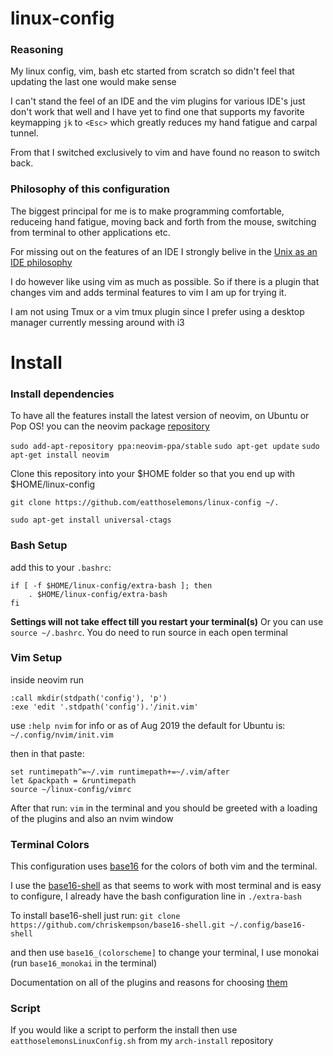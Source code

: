 # linux-config
### Reasoning
My linux config, vim, bash etc started from scratch so didn't feel that updating the last one would make sense

I can't stand the feel of an IDE and the vim plugins for various IDE's just don't work that well and I have yet to find one that supports my favorite keymapping `jk` to `<Esc>` which greatly reduces my hand fatigue and carpal tunnel.

From that I switched exclusively to vim and have found no reason to switch back.

### Philosophy of this configuration

The biggest principal for me is to make programming comfortable, reduceing hand fatigue, moving back and forth from the mouse, switching from terminal to other applications etc.

For missing out on the features of an IDE I strongly belive in the [Unix as an IDE philosophy](https://sanctum.geek.nz/arabesque/series/unix-as-ide/ )

I do however like using vim as much as possible. So if there is a plugin that changes vim and adds terminal features to vim I am up for trying it.

I am not using Tmux or a vim tmux plugin since I prefer using a desktop manager currently messing around with i3


# Install

### Install dependencies

To have all the features install the latest version of neovim, on Ubuntu or Pop OS! you can the neovim package [repository](https://launchpad.net/~neovim-ppa/+archive/ubuntu/stable )

`sudo add-apt-repository ppa:neovim-ppa/stable`
`sudo apt-get update`
`sudo apt-get install neovim`

Clone this repository into your $HOME folder so that you end up with $HOME/linux-config

`git clone https://github.com/eatthoselemons/linux-config ~/.`

`sudo apt-get install universal-ctags`
### Bash Setup
add this to your `.bashrc`:

``` shell
if [ -f $HOME/linux-config/extra-bash ]; then
	. $HOME/linux-config/extra-bash
fi
```
**Settings will not take effect till you restart your terminal(s)**
Or you can use `source ~/.bashrc`. You do need to run source in each open terminal

### Vim Setup

inside neovim run 
```
:call mkdir(stdpath('config'), 'p')
:exe 'edit '.stdpath('config').'/init.vim'
```

use `:help nvim` for info or as of Aug 2019 the default for Ubuntu is:
`~/.config/nvim/init.vim`

then in that paste:

```
set runtimepath^=~/.vim runtimepath+=~/.vim/after
let &packpath = &runtimepath
source ~/linux-config/vimrc
```

After that run:
`vim` in the terminal and you should be greeted with a loading of the plugins and also an nvim window

### Terminal Colors

This configuration uses [base16](http://chriskempson.com/projects/base16/ ) for the colors of both vim and the terminal.

I use the [base16-shell](https://github.com/chriskempson/base16-shell ) as that seems to work with most terminal and is easy to configure, I already have the bash configuration line in `./extra-bash`

To install base16-shell just run:
`git clone https://github.com/chriskempson/base16-shell.git ~/.config/base16-shell`

and then use `base16_(colorscheme]` to change your terminal, I use monokai (run `base16_monokai` in the terminal)


Documentation on all of the plugins and reasons for choosing [them](https://github.com/eatthoselemons/linux-config/blob/master/vim-plugin-reasoning.md )

### Script

If you would like a script to perform the install then use `eatthoselemonsLinuxConfig.sh` from my `arch-install` repository
